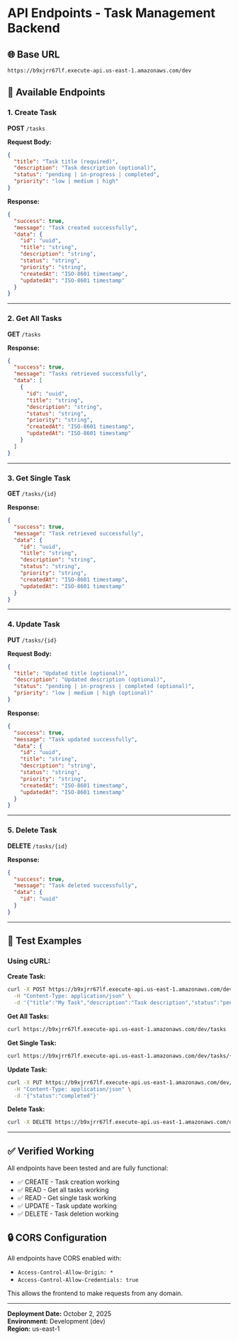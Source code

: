 # API Endpoints - Task Management Backend

## 🌐 Base URL
```
https://b9xjrr67lf.execute-api.us-east-1.amazonaws.com/dev
```

## 📍 Available Endpoints

### 1. Create Task
**POST** `/tasks`

**Request Body:**
```json
{
  "title": "Task title (required)",
  "description": "Task description (optional)",
  "status": "pending | in-progress | completed",
  "priority": "low | medium | high"
}
```

**Response:**
```json
{
  "success": true,
  "message": "Task created successfully",
  "data": {
    "id": "uuid",
    "title": "string",
    "description": "string",
    "status": "string",
    "priority": "string",
    "createdAt": "ISO-8601 timestamp",
    "updatedAt": "ISO-8601 timestamp"
  }
}
```

---

### 2. Get All Tasks
**GET** `/tasks`

**Response:**
```json
{
  "success": true,
  "message": "Tasks retrieved successfully",
  "data": [
    {
      "id": "uuid",
      "title": "string",
      "description": "string",
      "status": "string",
      "priority": "string",
      "createdAt": "ISO-8601 timestamp",
      "updatedAt": "ISO-8601 timestamp"
    }
  ]
}
```

---

### 3. Get Single Task
**GET** `/tasks/{id}`

**Response:**
```json
{
  "success": true,
  "message": "Task retrieved successfully",
  "data": {
    "id": "uuid",
    "title": "string",
    "description": "string",
    "status": "string",
    "priority": "string",
    "createdAt": "ISO-8601 timestamp",
    "updatedAt": "ISO-8601 timestamp"
  }
}
```

---

### 4. Update Task
**PUT** `/tasks/{id}`

**Request Body:**
```json
{
  "title": "Updated title (optional)",
  "description": "Updated description (optional)",
  "status": "pending | in-progress | completed (optional)",
  "priority": "low | medium | high (optional)"
}
```

**Response:**
```json
{
  "success": true,
  "message": "Task updated successfully",
  "data": {
    "id": "uuid",
    "title": "string",
    "description": "string",
    "status": "string",
    "priority": "string",
    "createdAt": "ISO-8601 timestamp",
    "updatedAt": "ISO-8601 timestamp"
  }
}
```

---

### 5. Delete Task
**DELETE** `/tasks/{id}`

**Response:**
```json
{
  "success": true,
  "message": "Task deleted successfully",
  "data": {
    "id": "uuid"
  }
}
```

---

## 🧪 Test Examples

### Using cURL:

**Create Task:**
```bash
curl -X POST https://b9xjrr67lf.execute-api.us-east-1.amazonaws.com/dev/tasks \
  -H "Content-Type: application/json" \
  -d '{"title":"My Task","description":"Task description","status":"pending","priority":"medium"}'
```

**Get All Tasks:**
```bash
curl https://b9xjrr67lf.execute-api.us-east-1.amazonaws.com/dev/tasks
```

**Get Single Task:**
```bash
curl https://b9xjrr67lf.execute-api.us-east-1.amazonaws.com/dev/tasks/{task-id}
```

**Update Task:**
```bash
curl -X PUT https://b9xjrr67lf.execute-api.us-east-1.amazonaws.com/dev/tasks/{task-id} \
  -H "Content-Type: application/json" \
  -d '{"status":"completed"}'
```

**Delete Task:**
```bash
curl -X DELETE https://b9xjrr67lf.execute-api.us-east-1.amazonaws.com/dev/tasks/{task-id}
```

---

## ✅ Verified Working

All endpoints have been tested and are fully functional:
- ✅ CREATE - Task creation working
- ✅ READ - Get all tasks working
- ✅ READ - Get single task working
- ✅ UPDATE - Task update working
- ✅ DELETE - Task deletion working

## 🔒 CORS Configuration

All endpoints have CORS enabled with:
- `Access-Control-Allow-Origin: *`
- `Access-Control-Allow-Credentials: true`

This allows the frontend to make requests from any domain.

---

**Deployment Date:** October 2, 2025  
**Environment:** Development (dev)  
**Region:** us-east-1


